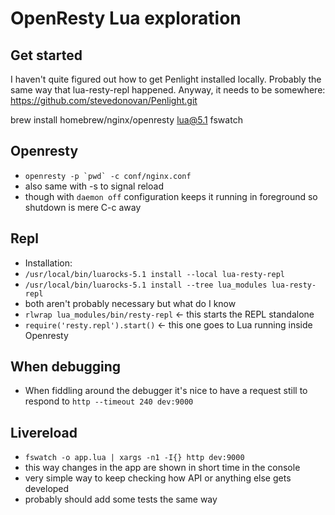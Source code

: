 
# OpenResty Lua exploration

## Get started

I haven't quite figured out how to get Penlight installed locally. Probably the same way that lua-resty-repl happened. Anyway, it needs to be somewhere: https://github.com/stevedonovan/Penlight.git

 brew install homebrew/nginx/openresty lua@5.1 fswatch

## Openresty

 * ```openresty -p `pwd` -c conf/nginx.conf```
 * also same with -s to signal reload
 * though with `daemon off` configuration keeps it running in foreground so shutdown is mere C-c away

## Repl

 * Installation: 
  * `/usr/local/bin/luarocks-5.1 install --local lua-resty-repl`
  * `/usr/local/bin/luarocks-5.1 install --tree lua_modules lua-resty-repl`
  * both aren't probably necessary but what do I know
 * `rlwrap lua_modules/bin/resty-repl` <- this starts the REPL standalone
 * `require('resty.repl').start()` <- this one goes to Lua running inside Openresty

## When debugging

 * When fiddling around the debugger it's nice to have a request still to respond to `http --timeout 240 dev:9000`

## Livereload

 * `fswatch -o app.lua | xargs -n1 -I{} http dev:9000`
  * this way changes in the app are shown in short time in the console
  * very simple way to keep checking how API or anything else gets developed
  * probably should add some tests the same way
